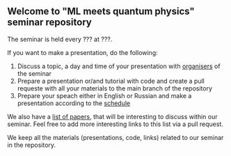## Welcome to "ML meets quantum physics" seminar repository

The seminar is held every ??? at ???.

If you want to make a presentation, do the following:

1. Discuss a topic, a day and time of your presentation with [organisers](https://github.com/LuchnikovI/ML-meets-quantum-physics-QIT-lab-seminar/blob/main/organizers.md) of the seminar
2. Prepare a presentation or/and tutorial with code and create a pull requeste with all your materials to the main branch of the repository
3. Prepare your speach either in English or Russian and make a presentation according to the [schedule](https://docs.google.com/spreadsheets/d/1d0AiPOMct-e4TK6hV8gATvtudYgY3seI4bMnyCFLyPM/edit?usp=sharing)

We also have a [list of papers](https://github.com/LuchnikovI/ML-meets-quantum-physics-QIT-lab-seminar/blob/main/list_of_papers.md), that will be interesting to discuss within our seminar. Feel free to add more interesting links to this list via a pull request.

We keep all the materials (presentations, code, links) related to our seminar in the repository.
